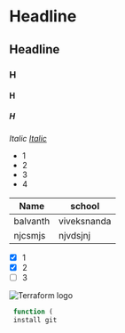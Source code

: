 # Headline
## Headline
### H
#### H
##### H
 _Italic_
 [_Italic_](https://www.google.com "google")

 * 1  
 * 2
 * 3
 * 4
 
 | Name | school |
 |------|--------|
 | balvanth|viveksnanda|
 |njcsmjs|njvdsjnj|

 * [x] 1 
 * [x] 2 
 * [ ] 3

![Terraform logo](https://cdn.rawgit.com/hashicorp/terraform-website/master/content/source/assets/images/logo-hashicorp.svg)

```javascript
 function (
 install git
```

